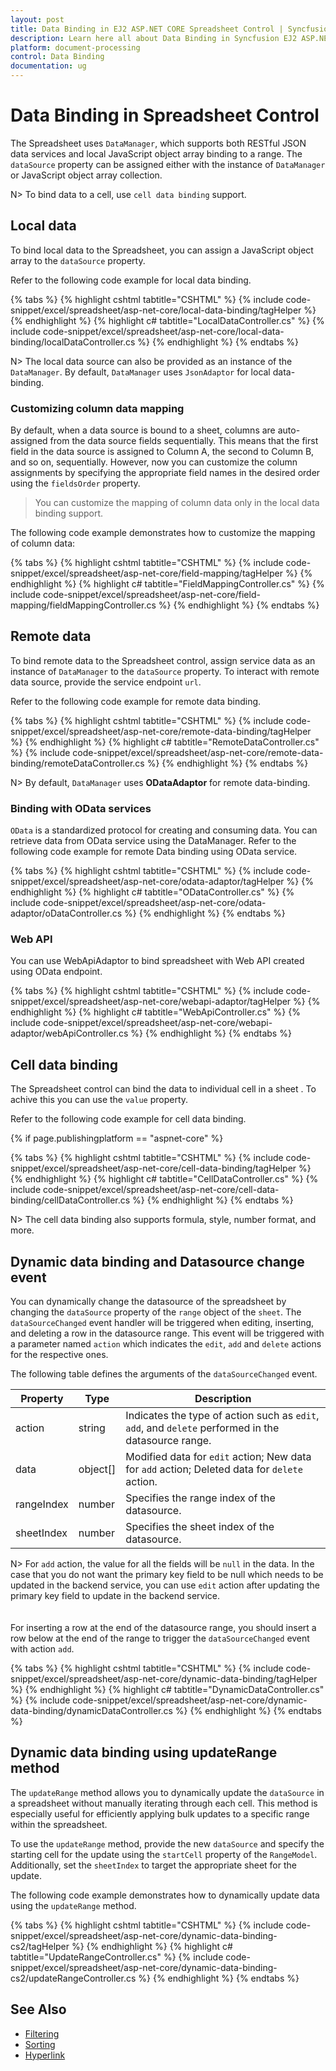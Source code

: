 ```yaml
---
layout: post
title: Data Binding in EJ2 ASP.NET CORE Spreadsheet Control | Syncfusion
description: Learn here all about Data Binding in Syncfusion EJ2 ASP.NET CORE Spreadsheet component of Syncfusion Essential JS 2 and more.
platform: document-processing
control: Data Binding
documentation: ug
---
```



# Data Binding in Spreadsheet Control

The Spreadsheet uses `DataManager`, which supports both RESTful JSON data services and local JavaScript object array binding to a range. The `dataSource` property can be assigned either with the instance of `DataManager` or JavaScript object array collection.

N> To bind data to a cell, use `cell data binding` support.

## Local data

To bind local data to the Spreadsheet, you can assign a JavaScript object array to the `dataSource` property.

Refer to the following code example for local data binding.

{% tabs %}
{% highlight cshtml tabtitle="CSHTML" %}
{% include code-snippet/excel/spreadsheet/asp-net-core/local-data-binding/tagHelper %}
{% endhighlight %}
{% highlight c# tabtitle="LocalDataController.cs" %}
{% include code-snippet/excel/spreadsheet/asp-net-core/local-data-binding/localDataController.cs %}
{% endhighlight %}
{% endtabs %}



N> The local data source can also be provided as an instance of the `DataManager`. By default, `DataManager` uses `JsonAdaptor` for local data-binding.

### Customizing column data mapping

By default, when a data source is bound to a sheet, columns are auto-assigned from the data source fields sequentially. This means that the first field in the data source is assigned to Column A, the second to Column B, and so on, sequentially. However, now you can customize the column assignments by specifying the appropriate field names in the desired order using the `fieldsOrder` property.

> You can customize the mapping of column data only in the local data binding support.

The following code example demonstrates how to customize the mapping of column data:

{% tabs %}
{% highlight cshtml tabtitle="CSHTML" %}
{% include code-snippet/excel/spreadsheet/asp-net-core/field-mapping/tagHelper %}
{% endhighlight %}
{% highlight c# tabtitle="FieldMappingController.cs" %}
{% include code-snippet/excel/spreadsheet/asp-net-core/field-mapping/fieldMappingController.cs %}
{% endhighlight %}
{% endtabs %}


## Remote data

To bind remote data to the Spreadsheet control, assign service data as an instance of `DataManager` to the `dataSource` property. To interact with remote data source, provide the service endpoint `url`.

Refer to the following code example for remote data binding.

{% tabs %}
{% highlight cshtml tabtitle="CSHTML" %}
{% include code-snippet/excel/spreadsheet/asp-net-core/remote-data-binding/tagHelper %}
{% endhighlight %}
{% highlight c# tabtitle="RemoteDataController.cs" %}
{% include code-snippet/excel/spreadsheet/asp-net-core/remote-data-binding/remoteDataController.cs %}
{% endhighlight %}
{% endtabs %}



N> By default, `DataManager` uses **ODataAdaptor** for remote data-binding.

### Binding with OData services

`OData` is a standardized protocol for creating and consuming data. You can retrieve data from OData service using the DataManager. Refer to the following code example for remote Data binding using OData service.

{% tabs %}
{% highlight cshtml tabtitle="CSHTML" %}
{% include code-snippet/excel/spreadsheet/asp-net-core/odata-adaptor/tagHelper %}
{% endhighlight %}
{% highlight c# tabtitle="ODataController.cs" %}
{% include code-snippet/excel/spreadsheet/asp-net-core/odata-adaptor/oDataController.cs %}
{% endhighlight %}
{% endtabs %}



### Web API

You can use WebApiAdaptor to bind spreadsheet with Web API created using OData endpoint.

{% tabs %}
{% highlight cshtml tabtitle="CSHTML" %}
{% include code-snippet/excel/spreadsheet/asp-net-core/webapi-adaptor/tagHelper %}
{% endhighlight %}
{% highlight c# tabtitle="WebApiController.cs" %}
{% include code-snippet/excel/spreadsheet/asp-net-core/webapi-adaptor/webApiController.cs %}
{% endhighlight %}
{% endtabs %}



## Cell data binding

The Spreadsheet control can bind the data to individual cell in a sheet . To achive this you can use the `value` property.

Refer to the following code example for cell data binding.

{% if page.publishingplatform == "aspnet-core" %}

{% tabs %}
{% highlight cshtml tabtitle="CSHTML" %}
{% include code-snippet/excel/spreadsheet/asp-net-core/cell-data-binding/tagHelper %}
{% endhighlight %}
{% highlight c# tabtitle="CellDataController.cs" %}
{% include code-snippet/excel/spreadsheet/asp-net-core/cell-data-binding/cellDataController.cs %}
{% endhighlight %}
{% endtabs %}



N> The cell data binding also supports formula, style, number format, and more.

## Dynamic data binding and Datasource change event

You can dynamically change the datasource of the spreadsheet by changing the `dataSource` property of the `range` object of the `sheet`. The `dataSourceChanged` event handler will be triggered when editing, inserting, and deleting a row in the datasource range. This event will be triggered with a parameter named `action` which indicates the `edit`, `add` and `delete` actions for the respective ones.

The following table defines the arguments of the `dataSourceChanged` event.

| Property | Type | Description |
|-----|-----|-------|
| action | string | Indicates the type of action such as `edit`, `add`, and `delete` performed in the datasource range. |
| data | object[] | Modified data for `edit` action; New data for `add` action; Deleted data for `delete` action. |
| rangeIndex | number | Specifies the range index of the datasource. |
| sheetIndex | number | Specifies the sheet index of the datasource. |

N> For `add` action, the value for all the fields will be `null` in the data. In the case that you do not want the primary key field to be null which needs to be updated in the backend service, you can use `edit` action after updating the primary key field to update in the backend service. <br><br>
<br/> For inserting a row at the end of the datasource range, you should insert a row below at the end of the range to trigger the `dataSourceChanged` event with action `add`.

{% tabs %}
{% highlight cshtml tabtitle="CSHTML" %}
{% include code-snippet/excel/spreadsheet/asp-net-core/dynamic-data-binding/tagHelper %}
{% endhighlight %}
{% highlight c# tabtitle="DynamicDataController.cs" %}
{% include code-snippet/excel/spreadsheet/asp-net-core/dynamic-data-binding/dynamicDataController.cs %}
{% endhighlight %}
{% endtabs %}

## Dynamic data binding using updateRange method

The `updateRange` method allows you to dynamically update the `dataSource` in a spreadsheet without manually iterating through each cell. This method is especially useful for efficiently applying bulk updates to a specific range within the spreadsheet.

To use the `updateRange` method, provide the new `dataSource` and specify the starting cell for the update using the `startCell` property of the `RangeModel`. Additionally, set the `sheetIndex` to target the appropriate sheet for the update.

The following code example demonstrates how to dynamically update data using the `updateRange` method.

{% tabs %}
{% highlight cshtml tabtitle="CSHTML" %}
{% include code-snippet/excel/spreadsheet/asp-net-core/dynamic-data-binding-cs2/tagHelper %}
{% endhighlight %}
{% highlight c# tabtitle="UpdateRangeController.cs" %}
{% include code-snippet/excel/spreadsheet/asp-net-core/dynamic-data-binding-cs2/updateRangeController.cs %}
{% endhighlight %}
{% endtabs %}

## See Also

* [Filtering](filter)
* [Sorting](sort)
* [Hyperlink](link)